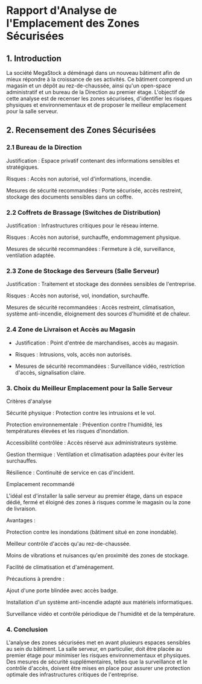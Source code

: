 # Rapport d'Analyse de l'Emplacement des Zones Sécurisées

## 1. Introduction

La société MegaStock a déménagé dans un nouveau bâtiment afin de mieux répondre à la croissance de ses activités. Ce bâtiment comprend un magasin et un dépôt au rez-de-chaussée, ainsi qu'un open-space administratif et un bureau de la Direction au premier étage. L'objectif de cette analyse est de recenser les zones sécurisées, d'identifier les risques physiques et environnementaux et de proposer le meilleur emplacement pour la salle serveur.

## 2. Recensement des Zones Sécurisées

### 2.1 Bureau de la Direction

Justification : Espace privatif contenant des informations sensibles et stratégiques.

Risques : Accès non autorisé, vol d'informations, incendie.

Mesures de sécurité recommandées : Porte sécurisée, accès restreint, stockage des documents sensibles dans un coffre.

### 2.2 Coffrets de Brassage (Switches de Distribution)

Justification : Infrastructures critiques pour le réseau interne.

Risques : Accès non autorisé, surchauffe, endommagement physique.

Mesures de sécurité recommandées : Fermeture à clé, surveillance, ventilation adaptée.

### 2.3 Zone de Stockage des Serveurs (Salle Serveur)

Justification : Traitement et stockage des données sensibles de l'entreprise.

Risques : Accès non autorisé, vol, inondation, surchauffe.

Mesures de sécurité recommandées : Accès restreint, climatisation, système anti-incendie, éloignement des sources d'humidité et de chaleur.

### 2.4 Zone de Livraison et Accès au Magasin

- Justification : Point d'entrée de marchandises, accès au magasin.

- Risques : Intrusions, vols, accès non autorisés.

- Mesures de sécurité recommandées : Surveillance vidéo, restriction d'accès, signalisation claire.

### 3. Choix du Meilleur Emplacement pour la Salle Serveur

Critères d'analyse

Sécurité physique : Protection contre les intrusions et le vol.

Protection environnementale : Prévention contre l'humidité, les températures élevées et les risques d'inondation.

Accessibilité contrôlée : Accès réservé aux administrateurs système.

Gestion thermique : Ventilation et climatisation adaptées pour éviter les surchauffes.

Résilience : Continuité de service en cas d'incident.

Emplacement recommandé

L'idéal est d'installer la salle serveur au premier étage, dans un espace dédié, fermé et éloigné des zones à risques comme le magasin ou la zone de livraison.

Avantages :

Protection contre les inondations (bâtiment situé en zone inondable).

Meilleur contrôle d'accès qu'au rez-de-chaussée.

Moins de vibrations et nuisances qu'en proximité des zones de stockage.

Facilité de climatisation et d'aménagement.

Précautions à prendre :

Ajout d'une porte blindée avec accès badge.

Installation d'un système anti-incendie adapté aux matériels informatiques.

Surveillance vidéo et contrôle périodique de l'humidité et de la température.

### 4. Conclusion

L'analyse des zones sécurisées met en avant plusieurs espaces sensibles au sein du bâtiment. La salle serveur, en particulier, doit être placée au premier étage pour minimiser les risques environnementaux et physiques. Des mesures de sécurité supplémentaires, telles que la surveillance et le contrôle d'accès, doivent être mises en place pour assurer une protection optimale des infrastructures critiques de l'entreprise.

